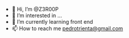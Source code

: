 - 👋 Hi, I’m @Z3R00P
- 👀 I’m interested in ...
- 🌱 I’m currently learning front end
- 📫 How to reach me pedrotrienta@gmail.com 

<!---
Z3R00P/Z3R00P is a ✨ special ✨ repository because its `README.md` (this file) appears on your GitHub profile.
You can click the Preview link to take a look at your changes.
--->
